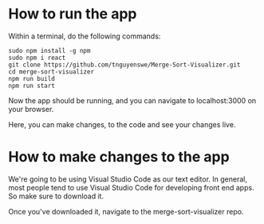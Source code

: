 # How to run the app

Within a terminal, do the following commands:

``` 
sudo npm install -g npm
sudo npm i react
git clone https://github.com/tnguyenswe/Merge-Sort-Visualizer.git 
cd merge-sort-visualizer
npm run build
npm run start
```

Now the app should be running, and you can navigate to localhost:3000 on your browser.

Here, you can make changes, to the code and see your changes live.

# How to make changes to the app

We're going to be using Visual Studio Code as our text editor. In general, most people tend to use Visual Studio Code for developing front end apps. So make sure to download it.

Once you've downloaded it, navigate to the merge-sort-visualizer repo.
